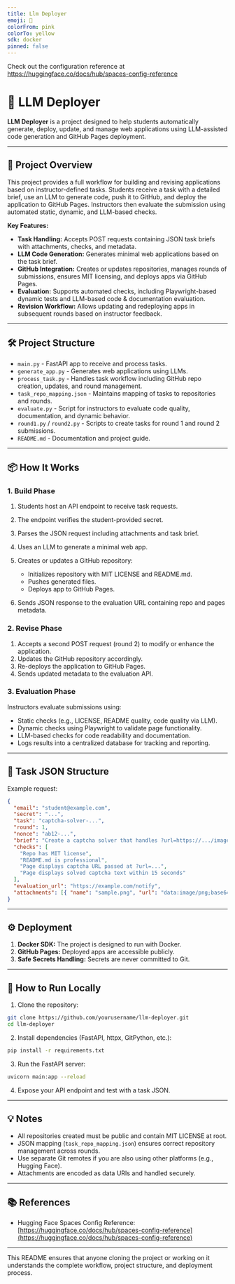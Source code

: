 ```yaml
---
title: Llm Deployer
emoji: 🦀
colorFrom: pink
colorTo: yellow
sdk: docker
pinned: false
---
```


Check out the configuration reference at https://huggingface.co/docs/hub/spaces-config-reference

# 🦀 LLM Deployer

**LLM Deployer** is a project designed to help students automatically generate, deploy, update, and manage web applications using LLM-assisted code generation and GitHub Pages deployment.

---

## 🎯 Project Overview

This project provides a full workflow for building and revising applications based on instructor-defined tasks. Students receive a task with a detailed brief, use an LLM to generate code, push it to GitHub, and deploy the application to GitHub Pages. Instructors then evaluate the submission using automated static, dynamic, and LLM-based checks.

**Key Features:**

* **Task Handling:** Accepts POST requests containing JSON task briefs with attachments, checks, and metadata.
* **LLM Code Generation:** Generates minimal web applications based on the task brief.
* **GitHub Integration:** Creates or updates repositories, manages rounds of submissions, ensures MIT licensing, and deploys apps via GitHub Pages.
* **Evaluation:** Supports automated checks, including Playwright-based dynamic tests and LLM-based code & documentation evaluation.
* **Revision Workflow:** Allows updating and redeploying apps in subsequent rounds based on instructor feedback.

---

## 🛠 Project Structure

* `main.py` - FastAPI app to receive and process tasks.
* `generate_app.py` - Generates web applications using LLMs.
* `process_task.py` - Handles task workflow including GitHub repo creation, updates, and round management.
* `task_repo_mapping.json` - Maintains mapping of tasks to repositories and rounds.
* `evaluate.py` - Script for instructors to evaluate code quality, documentation, and dynamic behavior.
* `round1.py` / `round2.py` - Scripts to create tasks for round 1 and round 2 submissions.
* `README.md` - Documentation and project guide.

---

## 📦 How It Works

### 1. Build Phase

1. Students host an API endpoint to receive task requests.
2. The endpoint verifies the student-provided secret.
3. Parses the JSON request including attachments and task brief.
4. Uses an LLM to generate a minimal web app.
5. Creates or updates a GitHub repository:

   * Initializes repository with MIT LICENSE and README.md.
   * Pushes generated files.
   * Deploys app to GitHub Pages.
6. Sends JSON response to the evaluation URL containing repo and pages metadata.

### 2. Revise Phase

1. Accepts a second POST request (round 2) to modify or enhance the application.
2. Updates the GitHub repository accordingly.
3. Re-deploys the application to GitHub Pages.
4. Sends updated metadata to the evaluation API.

### 3. Evaluation Phase

Instructors evaluate submissions using:

* Static checks (e.g., LICENSE, README quality, code quality via LLM).
* Dynamic checks using Playwright to validate page functionality.
* LLM-based checks for code readability and documentation.
* Logs results into a centralized database for tracking and reporting.

---

## 🧩 Task JSON Structure

Example request:

```json
{
  "email": "student@example.com",
  "secret": "...",
  "task": "captcha-solver-...",
  "round": 1,
  "nonce": "ab12-...",
  "brief": "Create a captcha solver that handles ?url=https://.../image.png. Default to attached sample.",
  "checks": [
    "Repo has MIT license",
    "README.md is professional",
    "Page displays captcha URL passed at ?url=...",
    "Page displays solved captcha text within 15 seconds"
  ],
  "evaluation_url": "https://example.com/notify",
  "attachments": [{ "name": "sample.png", "url": "data:image/png;base64,iVBORw..." }]
}
```

---

## ⚙️ Deployment

1. **Docker SDK:** The project is designed to run with Docker.
2. **GitHub Pages:** Deployed apps are accessible publicly.
3. **Safe Secrets Handling:** Secrets are never committed to Git.

---

## 📝 How to Run Locally

1. Clone the repository:

```bash
git clone https://github.com/yourusername/llm-deployer.git
cd llm-deployer
```

2. Install dependencies (FastAPI, httpx, GitPython, etc.):

```bash
pip install -r requirements.txt
```

3. Run the FastAPI server:

```bash
uvicorn main:app --reload
```

4. Expose your API endpoint and test with a task JSON.

---

## 💡 Notes

* All repositories created must be public and contain MIT LICENSE at root.
* JSON mapping (`task_repo_mapping.json`) ensures correct repository management across rounds.
* Use separate Git remotes if you are also using other platforms (e.g., Hugging Face).
* Attachments are encoded as data URIs and handled securely.

---

## 📚 References

* Hugging Face Spaces Config Reference: [https://huggingface.co/docs/hub/spaces-config-reference](https://huggingface.co/docs/hub/spaces-config-reference)

---

This README ensures that anyone cloning the project or working on it understands the complete workflow, project structure, and deployment process.
